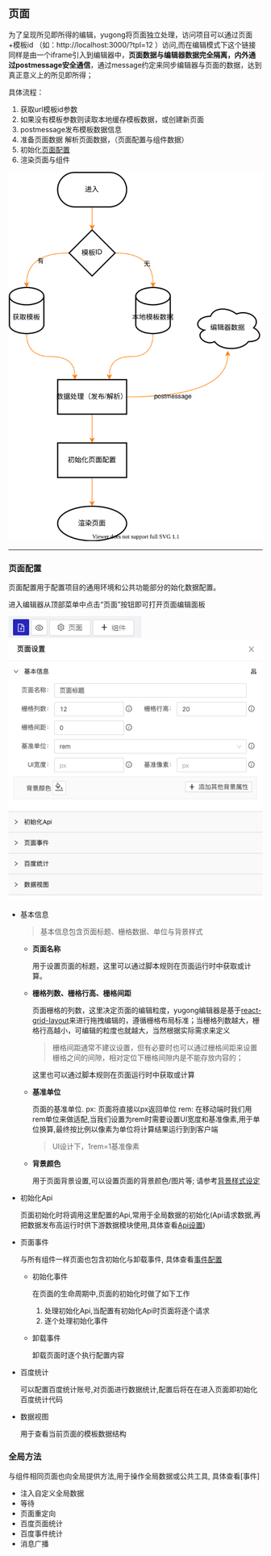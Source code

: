 ## 页面

为了呈现所见即所得的编辑，yugong将页面独立处理，访问项目可以通过页面+模板id （如：http://localhost:3000/?tpl=12  ）访问,而在编辑模式下这个链接同样是由一个iframe引入到编辑器中，**页面数据与编辑器数据完全隔离，内外通过postmessage安全通信**，通过message约定来同步编辑器与页面的数据，达到真正意义上的所见即所得；

具体流程：
1. 获取url模板id参数
2. 如果没有模板参数则读取本地缓存模板数据，或创建新页面
3. postmessage发布模板数据信息
4. 准备页面数据 解析页面数据，（页面配置与组件数据）
5. 初始化[页面配置](#页面配置)
6. 渲染页面与组件

![Minion](./page.drawio.svg)

---

### 页面配置
页面配置用于配置项目的通用环境和公共功能部分的始化数据配置。

进入编辑器从顶部菜单中点击“页面”按钮即可打开页面编辑面板

![Minion](./page.png)
![Minion](./pageset.png)

+ 基本信息
  > 基本信息包含页面标题、栅格数据、单位与背景样式
    - **页面名称** 
        
        用于设置页面的标题，这里可以通过脚本规则在页面运行时中获取或计算。

    - **栅格列数、栅格行高、栅格间距**

        页面栅格的列数，这里决定页面的编辑粒度，yugong编辑器是基于[react-grid-layout](https://github.com/react-grid-layout/react-grid-layout)来进行拖拽编辑的，遵循栅格布局标准；当栅格列数越大，栅格行高越小，可编辑的粒度也就越大，当然根据实际需求来定义
        
        > 栅格间距通常不建议设置，但有必要时也可以通过栅格间距来设置栅格之间的间隙，相对定位下栅格间隙内是不能存放内容的；
        
        这里也可以通过脚本规则在页面运行时中获取或计算

    - **基准单位**

        页面的基准单位.
        px: 页面将直接以px返回单位
        rem: 在移动端时我们用rem单位来做适配,当我们设置为rem时需要设置UI宽度和基准像素,用于单位换算,最终按比例以像素为单位将计算结果运行到到客户端

        > UI设计下，1rem=1基准像素

    - **背景颜色**
  
        用于页面背景设置,可以设置页面的背景颜色/图片等; 请参考[背景样式设定](./../styles/README.md)

 + 初始化Api

    页面初始化时将调用这里配置的Api,常用于全局数据的初始化(Api请求数据,再把数据发布高运行时供下游数据模块使用,具体查看[Api设置](./../apiConfig/README.md))

 + 页面事件

    与所有组件一样页面也包含初始化与卸载事件, 具体查看[事件配置](./../eventConfig/README.md)

    - 初始化事件
    
      在页面的生命周期中,页面的初始化时做了如下工作

      1. 处理初始化Api,当配置有初始化Api时页面将逐个请求
      2. 逐个处理初始化事件

    - 卸载事件

      卸载页面时逐个执行配置内容

  + 百度统计
  
      可以配置百度统计账号,对页面进行数据统计,配置后将在在进入页面即初始化百度统计代码

  + 数据视图

      用于查看当前页面的模板数据结构

### 全局方法

  与组件相同页面也向全局提供方法,用于操作全局数据或公共工具, 具体查看[事件]

  + 注入自定义全局数据
  + 等待
  + 页面重定向
  + 百度页面统计
  + 百度事件统计
  + 消息广播
